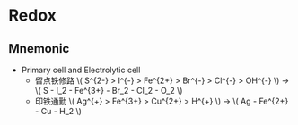 # Redox

## Mnemonic

+ Primary cell and Electrolytic cell
    + 留点铁修路 \\( S^{2-} > I^{-} > Fe^{2+} > Br^{-} > Cl^{-} > OH^{-} \\) -> \\( S - I_2 - Fe^{3+} - Br_2 - Cl_2 - O_2 \\)
    + 印铁通勤 \\( Ag^{+} > Fe^{3+} > Cu^{2+} > H^{+} \\) -> \\( Ag - Fe^{2+} - Cu - H_2 \\)

